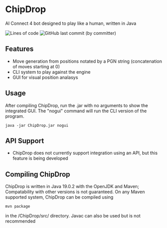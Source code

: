 # ChipDrop
AI Connect 4 bot designed to play like a human, written in Java

![Lines of code](https://img.shields.io/tokei/lines/github.com/MrPiggyPegasus/ChipDrop)
![GitHub last commit (by committer)](https://img.shields.io/github/last-commit/MrPiggyPegasus/ChipDrop)

## Features
- Move generation from positions notated by a PGN string (concatenation of moves starting at 0)
- CLI system to play against the engine
- GUI for visual position analasys

## Usage
After compiling ChipDrop, run the .jar with no arguments to show the integrated GUI.
The "nogui" command will run the CLI version of the program.
```
java -jar ChipDrop.jar nogui
```

## API Support
- ChipDrop does not currently support integration using an API, but this feature is being developed

## Compiling ChipDrop
ChipDrop is written in Java 19.0.2 with the OpenJDK and Maven; Compatability with other versions is not guaranteed.
On any Maven supported system, ChipDrop can be compiled using
```
mvn package
```
in the /ChipDrop/src/ directory. Javac can also be used but is not recommended
